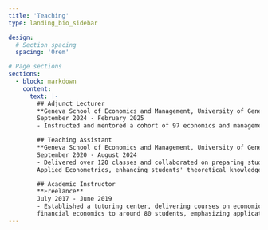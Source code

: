 ```yaml
---
title: 'Teaching'
type: landing_bio_sidebar

design:
  # Section spacing
  spacing: '0rem'

# Page sections
sections:
  - block: markdown
    content:
      text: |-
        ## Adjunct Lecturer
        **Geneva School of Economics and Management, University of Geneva**  
        September 2024 - February 2025  
        - Instructed and mentored a cohort of 97 economics and management students, fostering critical thinking on global trade dynamics and their intersection with economic policy.

        ## Teaching Assistant
        **Geneva School of Economics and Management, University of Geneva**  
        September 2020 - August 2024  
        - Delivered over 120 classes and collaborated on preparing study materials for Applied Economics, Microeconomics, and
        Applied Econometrics, enhancing students' theoretical knowledge and practical analytical skills for empirical research.

        ## Academic Instructor
        **Freelance**  
        July 2017 - June 2019
        - Established a tutoring center, delivering courses on economics, international trade, econometrics, and
        financial economics to around 80 students, emphasizing applications in Stata for business and policy analysis.
---
```

